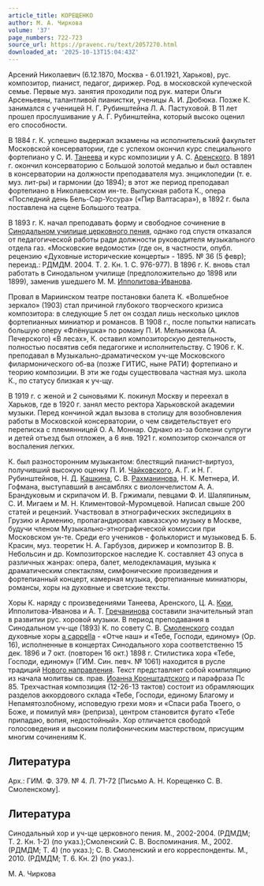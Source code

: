 ```yaml
---
article_title: КОРЕЩЕНКО
author: М. А. Чиркова
volume: '37'
page_numbers: 722-723
source_url: https://pravenc.ru/text/2057270.html
downloaded_at: '2025-10-13T15:04:43Z'
---
```


Арсений Николаевич (6.12.1870, Москва - 6.01.1921, Харьков), рус. композитор, пианист, педагог, дирижер. Род. в московской купеческой семье. Первые муз. занятия проходили под рук. матери Ольги Арсеньевны, талантливой пианистки, ученицы А. И. Дюбюка. Позже К. занимался с ученицей Н. Г. Рубинштейна Л. А. Пастуховой. В 11 лет прошел прослушивание у А. Г. Рубинштейна, который высоко оценил его способности.

В 1884 г. К. успешно выдержал экзамены на исполнительский факультет Московской консерватории, где с успехом окончил курс специального фортепиано у С. И. [Танеева](https://pravenc.ru/text/Танеева.html) и курс композиции у А. С. [Аренского](https://pravenc.ru/text/Аренского.html). В 1891 г. окончил консерваторию с Большой золотой медалью и был оставлен в консерватории на должности преподавателя муз. энциклопедии (т. е. муз. лит-ры) и гармонии (до 1894); в этот же период преподавал фортепиано в Николаевском ин-те. Выпускная работа К., опера «Последний день Бель-Сар-Уссура» («Пир Валтасара»), в 1892 г. была поставлена на сцене Большого театра.

В 1893 г. К. начал преподавать форму и свободное сочинение в [Синодальном училище церковного пения](<https://pravenc.ru/text/Синодальном училище церковного пения.html>), однако год спустя отказался от педагогической работы ради должности руководителя музыкального отдела газ. «Московские ведомости» (где он, в частности, опубл. рецензию «Духовные исторические концерты» - 1895. № 36 (5 февр); переизд.: РДМДМ. 2004. Т. 2. Кн. 1. С. 976-977). В 1896 г. К. вновь стал работать в Синодальном училище (предположительно до 1898 или 1899), заменив ушедшего М. М. [Ипполитова-Иванова](https://pravenc.ru/text/Ипполитова-Иванова.html).

Провал в Мариинском театре постановки балета К. «Волшебное зеркало» (1903) стал причиной глубокого творческого кризиса композитора: в следующие 5 лет он создал лишь несколько циклов фортепианных миниатюр и романсов. В 1908 г., после попытки написать большую оперу «Флёнушка» по роману П. И. Мельникова (А. Печерского) «В лесах», К. оставил композиторскую деятельность, полностью посвятив себя педагогике и исполнительству. С 1906 г. К. преподавал в Музыкально-драматическом уч-ще Московского филармонического об-ва (позже ГИТИС, ныне РАТИ) фортепиано и теорию композиции. В эти же годы существовала частная муз. школа К., по статусу близкая к уч-щу.

В 1919 г. с женой и 2 сыновьями К. покинул Москву и переехал в Харьков, где в 1920 г. занял место ректора Харьковской академии музыки. Перед кончиной ждал вызова в столицу для возобновления работы в Московской консерватории, о чем свидетельствует его переписка с племянницей О. А. Моннар. Однако из-за болезни супруги и детей отъезд был отложен, а 6 янв. 1921 г. композитор скончался от воспаления легких.

К. был разносторонним музыкантом: блестящий пианист-виртуоз, получивший высокую оценку П. И. [Чайковского](https://pravenc.ru/text/Чайковский.html), А. Г. и Н. Г. Рубинштейнов, Н. Д. [Кашкина](https://pravenc.ru/text/Кашкин.html), С. В. [Рахманинова](https://pravenc.ru/text/Рахманинов.html), Н. К. Метнера, И. Гофмана, выступавший в ансамблях с виолончелистом А. А. Брандуковым и скрипачом И. В. Гржимали, певцами Ф. И. Шаляпиным, С. И. Мигаем и М. Н. Климентовой-Муромцевой. Написал свыше 200 статей и рецензий. Участвовал в этнографических экспедициях в Грузию и Армению, пропагандировал кавказскую музыку в Москве, будучи членом Музыкально-этнографической комиссии при Московском ун-те. Среди его учеников - фольклорист и музыковед Б. Б. Красин, муз. теоретик Н. А. Гарбузов, дирижер и композитор В. В. Небольсин и др. Композиторское наследие К. составляет 43 опуса в различных жанрах: опера, балет, мелодекламация, музыка к драматическим спектаклям, симфонические произведения и фортепианный концерт, камерная музыка, фортепианные миниатюры, романсы, хоры на духовные и светские тексты.

Хоры К. наряду с произведениями Танеева, Аренского, Ц. А. [Кюи](https://pravenc.ru/text/Кюи.html), Ипполитова-Иванова и А. Т. [Гречанинова](https://pravenc.ru/text/Гречанинов.html) составили значительный этап в развитии рус. хоровой музыки. В период преподавания в Синодальном уч-ще (1893) К. по совету С. В. [Смоленского](https://pravenc.ru/text/Смоленского.html) создал духовные хоры [a cappella](<https://pravenc.ru/text/a cappella.html>) - «Отче наш» и «Тебе, Господи, единому» (Oр. 16), исполненные в концертах Синодального хора соответственно 15 дек. 1896 и 7 окт. (повторен 16 окт.) 1898 г. Стилистика хора «Тебе, Господи, единому» (ГИМ. Син. певч. № 1061) находится в русле традиций [Нового направления](<https://pravenc.ru/text/Новое направление.html>). Текст представляет собой компиляцию из начала молитвы св. прав. [Иоанна Кронштадтского](<https://pravenc.ru/text/Иоанн Кронштадтский.html>) и парафраза Пс 85. Трехчастная композиция (12-26-13 тактов) состоит из обрамляющих разделов аккордового склада «Тебе, Господи, единому Благому и Непамятозлобному, исповедую грехи моя» и «Спаси раба Твоего, о Боже, и помилуй мя» (реприза), центром становится фугато «Тебе припадаю, вопия, недостойный». Хор отличается свободой голосоведения и высоким полифоническим мастерством, присущим многим сочинениям К.

## Литература

Арх.: ГИМ. Ф. 379. № 4. Л. 71-72 [Письмо А. Н. Корещенко С. В. Смоленскому].

## Литература

Синодальный хор и уч-ще церковного пения. М., 2002-2004. (РДМДМ; Т. 2. Кн. 1-2) (по указ.);Смоленский С. В. Воспоминания. М., 2002. (РДМДМ; Т. 4) (по указ.); С. В. Смоленский и его корреспонденты. М., 2010. (РДМДМ; Т. 6. Кн. 2) (по указ.).

М. А. Чиркова
